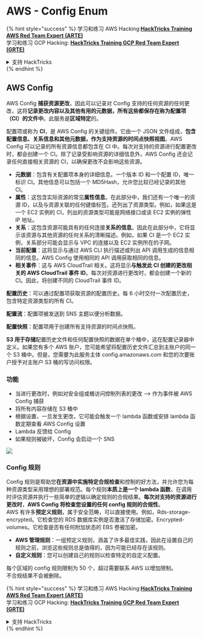 # AWS - Config Enum

{% hint style="success" %}
学习和练习 AWS Hacking:<img src="/.gitbook/assets/image.png" alt="" data-size="line">[**HackTricks Training AWS Red Team Expert (ARTE)**](https://training.hacktricks.xyz/courses/arte)<img src="/.gitbook/assets/image.png" alt="" data-size="line">\
学习和练习 GCP Hacking: <img src="/.gitbook/assets/image (2).png" alt="" data-size="line">[**HackTricks Training GCP Red Team Expert (GRTE)**<img src="/.gitbook/assets/image (2).png" alt="" data-size="line">](https://training.hacktricks.xyz/courses/grte)

<details>

<summary>支持 HackTricks</summary>

* 查看 [**订阅计划**](https://github.com/sponsors/carlospolop)!
* **加入** 💬 [**Discord 群组**](https://discord.gg/hRep4RUj7f) 或 [**telegram 群组**](https://t.me/peass) 或 **关注** 我们的 **Twitter** 🐦 [**@hacktricks\_live**](https://twitter.com/hacktricks\_live)**.**
* **通过提交 PR 分享黑客技巧到** [**HackTricks**](https://github.com/carlospolop/hacktricks) 和 [**HackTricks Cloud**](https://github.com/carlospolop/hacktricks-cloud) github 仓库。

</details>
{% endhint %}

## AWS Config

AWS Config **捕获资源更改**，因此可以记录对 Config 支持的任何资源的任何更改，这将**记录更改内容以及其他有用的元数据，所有这些都保存在称为配置项（CI）的文件中**。此服务是**区域特定**的。

配置项或称为 **CI**，是 AWS Config 的关键组件。它由一个 JSON 文件组成，**包含配置信息、关系信息和其他元数据，作为支持资源的时间点快照视图**。AWS Config 可以记录的所有资源信息都包含在 CI 中。每次对支持的资源进行配置更改时，都会创建一个 CI。除了记录受影响资源的详细信息外，AWS Config 还会记录任何直接相关资源的 CI，以确保更改不会影响这些资源。

* **元数据**：包含有关配置项本身的详细信息。一个版本 ID 和一个配置 ID，唯一标识 CI。其他信息可以包括一个 MD5Hash，允许您比较已经记录的其他 CI。
* **属性**：这包含实际资源的常见**属性信息**。在此部分中，我们还有一个唯一的资源 ID，以及与资源关联的任何键值标签。还列出了资源类型。例如，如果这是一个 EC2 实例的 CI，列出的资源类型可能是网络接口或该 EC2 实例的弹性 IP 地址。
* **关系**：这包含资源可能具有的任何连接**关系的信息**。因此在此部分中，它将显示该资源与其他资源的任何关系的清晰描述。例如，如果 CI 是一个 EC2 实例，关系部分可能会显示与 VPC 的连接以及 EC2 实例所在的子网。
* **当前配置**：这将显示与通过 AWS CLI 执行描述或列出 API 调用生成的信息相同的信息。AWS Config 使用相同的 API 调用获取相同的信息。
* **相关事件**：这与 AWS CloudTrail 相关。这将显示**与触发此 CI 创建的更改相关的 AWS CloudTrail 事件 ID**。每次对资源进行更改时，都会创建一个新的 CI。因此，将创建不同的 CloudTrail 事件 ID。

**配置历史**：可以通过配置项获取资源的配置历史。每 6 小时交付一次配置历史，包含特定资源类型的所有 CI。

**配置流**：配置项被发送到 SNS 主题以便分析数据。

**配置快照**：配置项用于创建所有支持资源的时间点快照。

**S3 用于存储**配置历史文件和任何配置快照的数据在单个桶中，这在配置记录器中定义。如果您有多个 AWS 账户，您可能希望将配置历史文件汇总到主账户的同一个 S3 桶中。但是，您需要为此服务主体 config.amazonaws.com 和您的次要账户授予对主账户 S3 桶的写访问权限。

### 功能

* 当进行更改时，例如对安全组或桶访问控制列表的更改 —> 作为事件被 AWS Config 捕获
* 将所有内容存储在 S3 桶中
* 根据设置，一旦发生更改，它可能会触发一个 lambda 函数或安排 lambda 函数定期查看 AWS Config 设置
* Lambda 反馈给 Config
* 如果规则被破坏，Config 会启动一个 SNS

![](<../../../../.gitbook/assets/image (126).png>)

### Config 规则

Config 规则是帮助您**在资源中实施特定合规检查**和控制的好方法，并允许您为每种资源类型采用理想的部署规范。每个规则**本质上是一个 lambda 函数**，在调用时评估资源并执行一些简单的逻辑以确定规则的合规结果。**每次对支持的资源进行更改时**，**AWS Config 将检查您设置的任何 config 规则的合规性**。\
AWS 有许多**预定义规则**，属于安全范畴，可以直接使用。例如，Rds-storage-encrypted。它检查您的 RDS 数据库实例是否激活了存储加密。Encrypted-volumes。它检查是否有任何附加状态的 EBS 卷被加密。

* **AWS 管理规则**：一组预定义规则，涵盖了许多最佳实践，因此在设置自己的规则之前，浏览这些规则总是值得的，因为可能已经存在该规则。
* **自定义规则**：您可以创建自己的规则以检查特定的自定义配置。

每个区域的 config 规则限制为 50 个，超过需要联系 AWS 以增加限制。\
不合规结果不会被删除。

{% hint style="success" %}
学习和练习 AWS Hacking:<img src="/.gitbook/assets/image.png" alt="" data-size="line">[**HackTricks Training AWS Red Team Expert (ARTE)**](https://training.hacktricks.xyz/courses/arte)<img src="/.gitbook/assets/image.png" alt="" data-size="line">\
学习和练习 GCP Hacking: <img src="/.gitbook/assets/image (2).png" alt="" data-size="line">[**HackTricks Training GCP Red Team Expert (GRTE)**<img src="/.gitbook/assets/image (2).png" alt="" data-size="line">](https://training.hacktricks.xyz/courses/grte)

<details>

<summary>支持 HackTricks</summary>

* 查看 [**订阅计划**](https://github.com/sponsors/carlospolop)!
* **加入** 💬 [**Discord 群组**](https://discord.gg/hRep4RUj7f) 或 [**telegram 群组**](https://t.me/peass) 或 **关注** 我们的 **Twitter** 🐦 [**@hacktricks\_live**](https://twitter.com/hacktricks\_live)**.**
* **通过提交 PR 分享黑客技巧到** [**HackTricks**](https://github.com/carlospolop/hacktricks) 和 [**HackTricks Cloud**](https://github.com/carlospolop/hacktricks-cloud) github 仓库。

</details>
{% endhint %}
